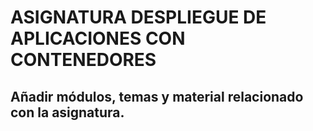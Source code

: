 # ASIGNATURA DESPLIEGUE DE APLICACIONES CON CONTENEDORES

## Añadir módulos, temas y material relacionado con la asignatura.